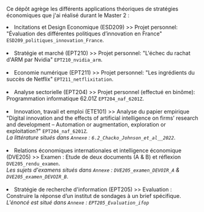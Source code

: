 Ce dépôt agrège les différents applications théoriques de stratégies économiques que j'ai réalisé durant le Master 2 :

<li> Incitations et Design Economique (ESD209) >> Projet personnel: "Évaluation des différentes politiques d’innovation en France" <code>ESD209_politiques_innovation_France</code>.</li><br>
<li> Stratégie et marché (EPT210) >> Projet personnel: "L'échec du rachat d'ARM par Nvidia" <code>EPT210_nvidia_arm</code>.</li><br>
<li> Economie numérique (EPT211) >> Projet personnel: "Les ingrédients du succès de Netflix" <code>EPT211_netflixitation</code>.</li><br>
<li> Analyse sectorielle (EPT204) >> Projet personnel (effectué en binôme): Programmation informatique 62.01Z <code>EPT204_naf_6201Z</code>.</li><br>
<li> Innovation, travail et emploi (ETE101) >> Analyse du papier empirique "Digital innovation and the effects of artificial intelligence on firms’ research and development – Automation or augmentation, exploration or exploitation?" <code>EPT204_naf_6201Z</code><em>.<br>
La littérature situés dans <code>Annexe</code> : <code>6.2_Chacko_Johnson_et_al__2022</code></em>.</li><br>
<li> Relations économiques internationales et intelligence économique (DVE205) >> Examen : Etude de deux documents (A & B) et réflexion <code>DVE205_rendu_examen</code>.<em><br>
Les sujets d'examens situés dans <code>Annexe</code> : <code>DVE205_examen_DEVOIR_A</code> & <code>DVE205_examen_DEVOIR_B</code></em>.</li><br>
<li> Stratégie de recherche d'information (EPT205) >> Evaluation : Construire la réponse d’un institut de sondages à un brief spécifique.<br>
<em> L'énoncé est situé dans <code>Annexe</code> : <code>EPT205_Evaluation_ifop</code><em></li><br>
